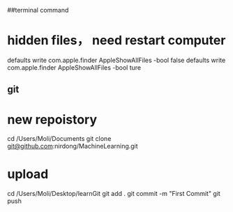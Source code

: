 ##terminal command
# hidden files， need restart computer
defaults write com.apple.finder AppleShowAllFiles -bool false
defaults write com.apple.finder AppleShowAllFiles -bool ture





## git
# new repoistory
cd /Users/Moli/Documents
git clone git@github.com:nirdong/MachineLearning.git

# upload 
cd /Users/Moli/Desktop/learnGit
git add .
git commit -m "First Commit"
git push
